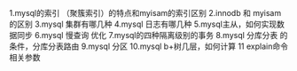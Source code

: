 1.mysql的索引 （聚簇索引）的特点和myisam的索引区别
2.innodb 和 myisam的区别
3.mysql 集群有哪几种
4.mysql 日志有哪几种
5.mysql主从，如何实现数据同步
6.mysql 慢查询 优化
7.mysql的四种隔离级别的事务
8.mysql 分库分表 的条件，分库分表路由
9.mysql 分区
10.mysql b+树几层，如何计算
11 explain命令 相关参数
